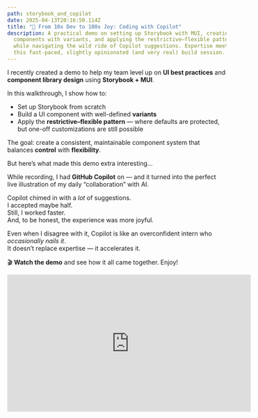 ```yaml
---
path: storybook_and_copilot
date: 2025-04-13T20:16:50.114Z
title: "🤖 From 10x Dev to 100x Joy: Coding with Copilot"
description: A practical demo on setting up Storybook with MUI, creating UI
  components with variants, and applying the restrictive–flexible pattern—all
  while navigating the wild ride of Copilot suggestions. Expertise meets AI in
  this fast-paced, slightly opinionated (and very real) build session.
---
```

I recently created a demo to help my team level up on **UI best practices** and **component library design** using **Storybook + MUI**.

In this walkthrough, I show how to:
- Set up Storybook from scratch
- Build a UI component with well-defined **variants**
- Apply the **restrictive–flexible pattern** — where defaults are protected, but one-off customizations are still possible

The goal: create a consistent, maintainable component system that balances **control** with **flexibility**.

But here’s what made this demo extra interesting...

While recording, I had **GitHub Copilot** on — and it turned into the perfect live illustration of my daily “collaboration” with AI.

 Copilot chimed in with a *lot* of suggestions.  
 I accepted maybe half.  
 Still, I worked faster.  
 And, to be honest, the experience was more joyful.

Even when I disagree with it, Copilot is like an overconfident intern who *occasionally nails it*.  
It doesn’t replace expertise — it accelerates it.

🎬 **Watch the demo** and see how it all came together. Enjoy!
<iframe width="560" height="315" src="https://www.youtube.com/embed/NaVopCBFY3w?si=g09A0gM-BCe_2Jqr" title="YouTube video player" frameborder="0" allow="accelerometer; autoplay; clipboard-write; encrypted-media; gyroscope; picture-in-picture; web-share" referrerpolicy="strict-origin-when-cross-origin" allowfullscreen></iframe>


